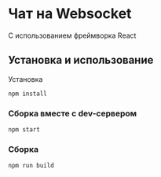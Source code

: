 # Чат на Websocket

С использованием фреймворка React

## Установка и использование

Установка

```
npm install
```

### Сборка вместе с dev-сервером

```
npm start
```

### Сборка

```
npm run build
```
